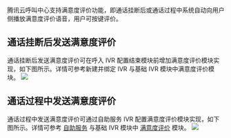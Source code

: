 腾讯云呼叫中心支持满意度评价功能，即通话挂断后或通话过程中系统自动向用户侧播放满意度评价语音，用户可按键评价。

## 通话挂断后发送满意度评价
通话挂断后发送满意度评价可在呼入 IVR 配置结束模块前增加满意度评价模块实现，如下图所示。详情可参考新建并绑定 IVR 与基础 IVR 模块中满意度评价模块。
![](https://qcloudimg.tencent-cloud.cn/raw/d6df7cbb0f944aac7a51b91a1ecf2f33.png)

## 通话过程中发送满意度评价
通话过程中发送满意度评价可通过自助服务 IVR 配置满意度评价模块实现，如下图所示。详情可参考 [自助服务](xxxx) 与基础 IVR 模块中 [满意度评价](xxxx) 模块。
![](https://qcloudimg.tencent-cloud.cn/raw/5fa42aceda7472c9fcb7a147b9061682.png)
